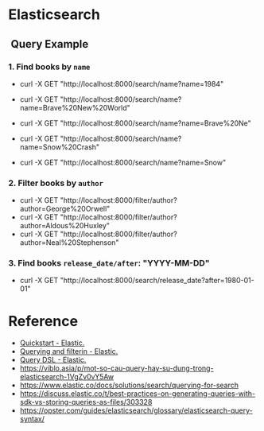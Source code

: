 # Elasticsearch

##  Query Example

### 1. Find books by `name`
- curl -X GET "http://localhost:8000/search/name?name=1984"

- curl -X GET "http://localhost:8000/search/name?name=Brave%20New%20World"
- curl -X GET "http://localhost:8000/search/name?name=Brave%20Ne"

- curl -X GET "http://localhost:8000/search/name?name=Snow%20Crash"
- curl -X GET "http://localhost:8000/search/name?name=Snow"

### 2. Filter books by `author`
- curl -X GET "http://localhost:8000/filter/author?author=George%20Orwell"
- curl -X GET "http://localhost:8000/filter/author?author=Aldous%20Huxley"
- curl -X GET "http://localhost:8000/filter/author?author=Neal%20Stephenson"

### 3. Find books `release_date/after`: "YYYY-MM-DD"
- curl -X GET "http://localhost:8000/search/release_date?after=1980-01-01"

# Reference
- [Quickstart - Elastic.](https://www.elastic.co/docs/solutions/search/elasticsearch-basics-quickstart)
- [Querying and filterin - Elastic.](https://www.elastic.co/docs/explore-analyze/query-filter)
- [Query DSL - Elastic.](https://www.elastic.co/docs/explore-analyze/query-filter/languages/querydsl)
- https://viblo.asia/p/mot-so-cau-query-hay-su-dung-trong-elasticsearch-1VgZv0vY5Aw
- https://www.elastic.co/docs/solutions/search/querying-for-search
- https://discuss.elastic.co/t/best-practices-on-generating-queries-with-sdk-vs-storing-queries-as-files/303328
- https://opster.com/guides/elasticsearch/glossary/elasticsearch-query-syntax/
